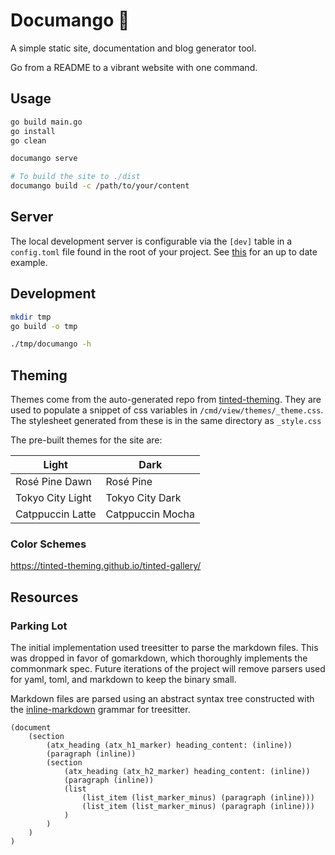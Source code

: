 # Documango 🥭

A simple static site, documentation and blog generator tool.

Go from a README to a vibrant website with one command.

## Usage

```bash
go build main.go
go install
go clean

documango serve

# To build the site to ./dist
documango build -c /path/to/your/content
```

## Server

The local development server is configurable via the `[dev]` table in a
`config.toml` file found in the root of your project. See [this](./config.toml)
for an up to date example.

## Development

```bash
mkdir tmp
go build -o tmp

./tmp/documango -h
```

## Theming

Themes come from the auto-generated repo from [tinted-theming](https://github.com/tinted-theming/schemes).
They are used to populate a snippet of css variables in `/cmd/view/themes/_theme.css`.
The stylesheet generated from these is in the same directory as `_style.css`

The pre-built themes for the site are:

| Light            | Dark             |
| ---------------- | ---------------  |
| Rosé Pine Dawn   | Rosé Pine        |
| Tokyo City Light | Tokyo City Dark  |
| Catppuccin Latte | Catppuccin Mocha |

### Color Schemes

<https://tinted-theming.github.io/tinted-gallery/>

## Resources

### Parking Lot

The initial implementation used treesitter to parse the markdown files. This was
dropped in favor of gomarkdown, which thoroughly implements the commonmark spec.
Future iterations of the project will remove parsers used for yaml, toml, and markdown
to keep the binary small.

Markdown files are parsed using an abstract syntax tree constructed with
the [inline-markdown](https://github.com/tree-sitter-grammars/tree-sitter-markdown)
grammar for treesitter.

```plaintext
(document
    (section
        (atx_heading (atx_h1_marker) heading_content: (inline))
        (paragraph (inline))
        (section
            (atx_heading (atx_h2_marker) heading_content: (inline))
            (paragraph (inline))
            (list
                (list_item (list_marker_minus) (paragraph (inline)))
                (list_item (list_marker_minus) (paragraph (inline)))
            )
        )
    )
)
```
